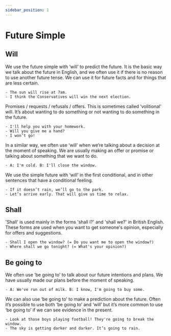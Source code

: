 ```yaml
---
sidebar_position: 1
---
```


# Future Simple

## Will

We use the future simple with ‘will’ to predict the future. It is the basic way we talk about
the future in English, and we often use it if there is no reason to use another future tense. We
can use it for future facts and for things that are less certain.

```
- The sun will rise at 7am.
- I think the Conservatives will win the next election.
```

Promises / requests / refusals / offers. This is sometimes called ‘volitional’ will. It’s about
wanting to do something or not wanting to do something in the future.

```
- I'll help you with your homework.
- Will you give me a hand?
- I won’t go!
```

In a similar way, we often use ‘will’ when we’re talking about a decision at the moment of
speaking. We are usually making an offer or promise or talking about something that we
want to do.

```
- A: I'm cold. B: I'll close the window.
```

We use the simple future with ‘will’ in the first conditional, and in other sentences that
have a conditional feeling.

```
- If it doesn’t rain, we’ll go to the park.
- Let’s arrive early. That will give us time to relax.
```

## Shall

'Shall' is used mainly in the forms 'shall I?' and 'shall we?' in British English. These forms
are used when you want to get someone's opinion, especially for offers and suggestions.

```
- Shall I open the window? (= Do you want me to open the window?)
- Where shall we go tonight? (= What's your opinion?)
```

## Be going to

We often use ‘be going to’ to talk about our future intentions and plans. We have
usually made our plans before the moment of speaking.

```
- A: We've run out of milk. B: I know, I'm going to buy some.
```

We can also use ‘be going to’ to make a prediction about the future. Often it’s possible to
use both ‘be going to’ and ‘will’ but it’s more common to use ‘be going to’ if we can see
evidence in the present.

```
- Look at those boys playing football! They're going to break the window.
- The sky is getting darker and darker. It’s going to rain.
```
